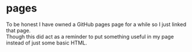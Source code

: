 # pages

To be honest I have owned a GitHub pages page for a while so I just linked that page.  
Though this did act as a reminder to put something useful in my page instead of just some basic HTML.  

